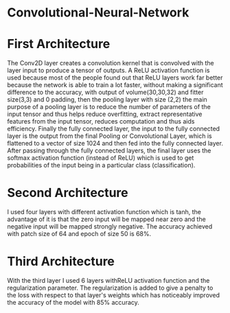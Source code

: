 # Convolutional-Neural-Network

# First Architecture
The Conv2D layer creates a convolution kernel that is convolved with the layer input to produce a tensor of outputs. A ReLU activation function is used because most of the people found out that ReLU layers work far better because the network is able to train a lot faster, without making a significant difference to the accuracy, with output of volume(30,30,32) and fitter size(3,3) and 0 padding, then the pooling layer with size (2,2) the main purpose of a pooling layer is to reduce the number of parameters of the input tensor and thus helps reduce overfitting, extract representative features from the input tensor, reduces computation and thus aids efficiency. Finally the fully connected layer, the input to the fully connected layer is the output from the final Pooling or Convolutional Layer, which is flattened to a vector of size 1024 and then fed into the fully connected layer. After passing through the fully connected layers, the final layer uses the softmax activation function (instead of ReLU) which is used to get probabilities of the input being in a particular class (classification).

# Second Architecture
I used four layers with different activation function which is tanh, the advantage of it is that the zero input will be mapped near zero and the negative input will be mapped strongly negative. The accuracy achieved with patch size of 64 and epoch of size 50 is 68%.

# Third Architecture

With the third layer I used 6 layers withReLU activation function and the regularization parameter. The regularization is added to give a penalty to the loss with respect to that layer's weights which has noticeably improved the accuracy of the model with 85% accuracy.
